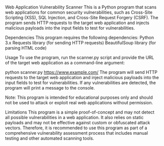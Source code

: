 Web Application Vulnerability Scanner
This is a Python program that scans web applications for common security vulnerabilities, such as Cross-Site Scripting (XSS), SQL Injection, and Cross-Site Request Forgery (CSRF). The program sends HTTP requests to the target web application and injects malicious payloads into the input fields to test for vulnerabilities.

Dependencies
This program requires the following dependencies:
Python 3.x
Requests library (for sending HTTP requests)
BeautifulSoup library (for parsing HTML code)

Usage
To use the program, run the scanner.py script and provide the URL of the target web application as a command-line argument:

python scanner.py https://www.example.com/
The program will send HTTP requests to the target web application and inject malicious payloads into the input fields to test for vulnerabilities. If any vulnerabilities are detected, the program will print a message to the console.

Note: This program is intended for educational purposes only and should not be used to attack or exploit real web applications without permission.

Limitations
This program is a simple proof-of-concept and may not detect all possible vulnerabilities in a web application. It also relies on static payloads and may not be effective against custom or obfuscated attack vectors. Therefore, it is recommended to use this program as part of a comprehensive vulnerability assessment process that includes manual testing and other automated scanning tools.
